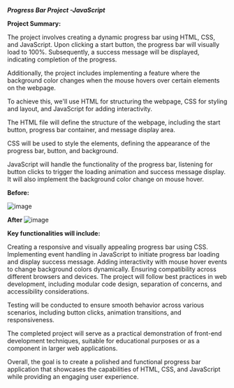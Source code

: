 ***Progress Bar Project -JavaScript***

**Project Summary:**

The project involves creating a dynamic progress bar using HTML, CSS, and JavaScript. Upon clicking a start button, the progress bar will visually load to 100%. Subsequently, a success message will be displayed, indicating completion of the progress.

Additionally, the project includes implementing a feature where the background color changes when the mouse hovers over certain elements on the webpage.

To achieve this, we'll use HTML for structuring the webpage, CSS for styling and layout, and JavaScript for adding interactivity.

The HTML file will define the structure of the webpage, including the start button, progress bar container, and message display area.

CSS will be used to style the elements, defining the appearance of the progress bar, button, and background.

JavaScript will handle the functionality of the progress bar, listening for button clicks to trigger the loading animation and success message display. It will also implement the background color change on mouse hover.


**Before:**

![image](https://github.com/mekalasanthosh2001/Progress-Bar-JavaScript-/assets/104013993/52d58475-cdb1-4d78-8292-5d4ec9c3e722)


**After**
![image](https://github.com/mekalasanthosh2001/Progress-Bar-JavaScript-/assets/104013993/3f1a595e-f2a8-4ebb-8e69-ecfd5a39c872)



**Key functionalities will include:**

Creating a responsive and visually appealing progress bar using CSS.
Implementing event handling in JavaScript to initiate progress bar loading and display success message.
Adding interactivity with mouse hover events to change background colors dynamically.
Ensuring compatibility across different browsers and devices.
The project will follow best practices in web development, including modular code design, separation of concerns, and accessibility considerations.

Testing will be conducted to ensure smooth behavior across various scenarios, including button clicks, animation transitions, and responsiveness.

The completed project will serve as a practical demonstration of front-end development techniques, suitable for educational purposes or as a component in larger web applications.

Overall, the goal is to create a polished and functional progress bar application that showcases the capabilities of HTML, CSS, and JavaScript while providing an engaging user experience.

